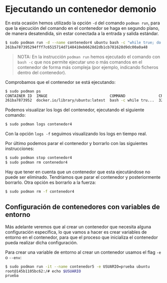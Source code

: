 # Ejecutando un contenedor demonio

En esta ocasión hemos utilizado la opción `-d` del comando `podman run`, para que la ejecución del comando en el contenedor se haga en segundo plano, de manera desatendida, sin estar conectada a la entrada y salida estándar.

```bash
$ sudo podman run -d --name contenedor4 ubuntu bash -c "while true; do echo hello world; sleep 1; done"
261ba787395294fff7c6515714d7148410eb6628d2db1cb781628d9dc00a0a48
```

> NOTA: En la instrucción `podman run` hemos ejecutado el comando con `bash -c` que nos permite ejecutar uno o más comandos en el contenedor de forma más compleja (por ejemplo, indicando ficheros dentro del contenedor).

Comprobamos que el contenedor se está ejecutando:

```bash
$ sudo podman ps
CONTAINER ID  IMAGE                            COMMAND               CREATED         STATUS         PORTS       NAMES
261ba7873952  docker.io/library/ubuntu:latest  bash -c while tru...  32 seconds ago  Up 32 seconds              contenedor4
```

Podemos visualizar los logs del contenedor, ejecutando el siguiente comando:

```bash
$ sudo podman logs contenedor4
```

Con la opción `logs -f` seguimos visualizando los logs en tiempo real.

Por último podemos parar el contenedor y borrarlo con las siguientes instrucciones:

```bash
$ sudo podman stop contenedor4
$ sudo podman rm contenedor4
```

Hay que tener en cuenta que un contenedor que esta ejecutándose no puede ser eliminado. Tendríamos que parar el contenedor y posteriormente borrarlo. Otra opción es borrarlo a la fuerza:

```bash
$ sudo podman rm -f contenedor4
```

## Configuración de contenedores con variables de entorno

Más adelante veremos que al crear un contenedor que necesita alguna configuración específica, lo que vamos a hacer es crear variables de entorno en el contenedor, para que el proceso que inicializa el contenedor pueda realizar dicha configuración.

Para crear una variable de entorno al crear un contenedor usamos el flag `-e` o `--env`:

```bash
$ sudo podman run -it --name contenedor5 -e USUARIO=prueba ubuntu
root@145b1105bc62:/# echo $USUARIO
prueba
```
